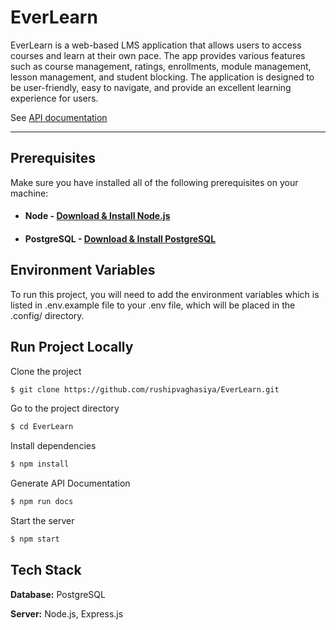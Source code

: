# EverLearn

EverLearn is a web-based LMS application that allows users to access courses and learn at their own pace. The app provides various features such as course management,  ratings, enrollments, module management, lesson management, and student blocking. The application is designed to be user-friendly, easy to navigate, and provide an excellent learning experience for users.

See [API documentation](https://rushipvaghasiya.github.io/EverLearn/docs/api/)

---
## Prerequisites

Make sure you have installed all of the following prerequisites on your machine:

- #### Node - [Download & Install Node.js](https://nodejs.org/en/download)
- #### PostgreSQL - [Download & Install PostgreSQL](https://www.postgresql.org/download/)

## Environment Variables

To run this project, you will need to add the environment variables which is listed in .env.example file to your .env file, which will be placed in the .config/ directory.

## Run Project Locally

Clone the project

```bash
$ git clone https://github.com/rushipvaghasiya/EverLearn.git
```

Go to the project directory

```bash
$ cd EverLearn
```

Install dependencies

```bash
$ npm install
```

Generate API Documentation

```bash
$ npm run docs
```

Start the server

```bash
$ npm start
```


## Tech Stack

**Database:** PostgreSQL

**Server:** Node.js, Express.js

